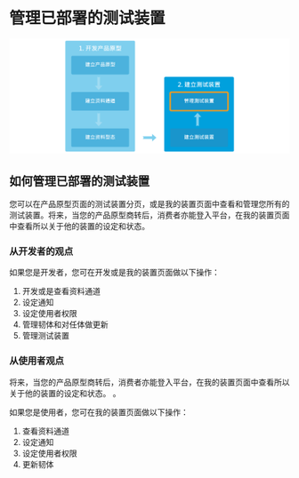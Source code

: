 # 管理已部署的测试装置

![](../images/getting_started/img_getting_started_04.png)

## 如何管理已部署的测试装置

您可以在产品原型页面的测试装置分页，或是我的装置页面中查看和管理您所有的测试装置。将来，当您的产品原型商转后，消费者亦能登入平台，在我的装置页面中查看所以关于他的装置的设定和状态。

### 从开发者的观点

如果您是开发者，您可在开发或是我的装置页面做以下操作：

1.	开发或是查看资料通道
2.	设定通知
3.	设定使用者权限
4.	管理韧体和对任体做更新
5.	管理测试装置


### 从使用者观点
将来，当您的产品原型商转后，消费者亦能登入平台，在我的装置页面中查看所以关于他的装置的设定和状态。 。

如果您是使用者，您可在我的装置页面做以下操作：

1.	查看资料通道
2.	设定通知
3.	设定使用者权限
4.	更新韧体
